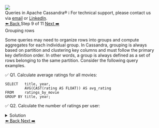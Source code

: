 <!-- TOP -->
<div class="top">
  <img class="scenario-academy-logo" src="https://datastax-academy.github.io/katapod-shared-assets/images/ds-academy-2023.svg" />
  <div class="scenario-title-section">
    <span class="scenario-title">Queries in Apache Cassandra®</span>
    <span class="scenario-subtitle">ℹ️ For technical support, please contact us via <a href="mailto:aleksandr.volochnev@datastax.com">email</a> or <a href="https://dtsx.io/aleks">LinkedIn</a>.</span>
  </div>
</div>

<!-- NAVIGATION -->
<div id="navigation-top" class="navigation-top">
 <a href='command:katapod.loadPage?[{"step":"step8-cassandra"}]'
   class="btn btn-dark navigation-top-left">⬅️ Back
 </a>
<span class="step-count"> Step 9 of 11</span>
 <a href='command:katapod.loadPage?[{"step":"step10-cassandra"}]'
    class="btn btn-dark navigation-top-right">Next ➡️
  </a>
</div>

<!-- CONTENT -->

<div class="step-title">Grouping rows</div>

Some queries may need to organize rows into groups 
and compute aggregates for each individual group. In Cassandra, 
grouping is always based on partition and clustering key columns and
must follow the primary key definition order. In other words, a group 
is always defined as a set of rows belonging to the same partition.
Consider the following query examples.

✅ Q1. Calculate average ratings for all movies:
```
SELECT   title, year,
         AVG(CAST(rating AS FLOAT)) AS avg_rating
FROM     ratings_by_movie
GROUP BY title, year;
```

✅ Q2. Calculate the number of ratings per user:
<details>
  <summary>Solution</summary>
  
```
SELECT   email, COUNT(rating) AS n
FROM     ratings_by_user
GROUP BY email;
```

</details> 

<!-- NAVIGATION -->
<div id="navigation-bottom" class="navigation-bottom">
 <a href='command:katapod.loadPage?[{"step":"step8-cassandra"}]'
   class="btn btn-dark navigation-bottom-left">⬅️ Back
 </a>
 <a href='command:katapod.loadPage?[{"step":"step10-cassandra"}]'
    class="btn btn-dark navigation-bottom-right">Next ➡️
  </a>
</div>

